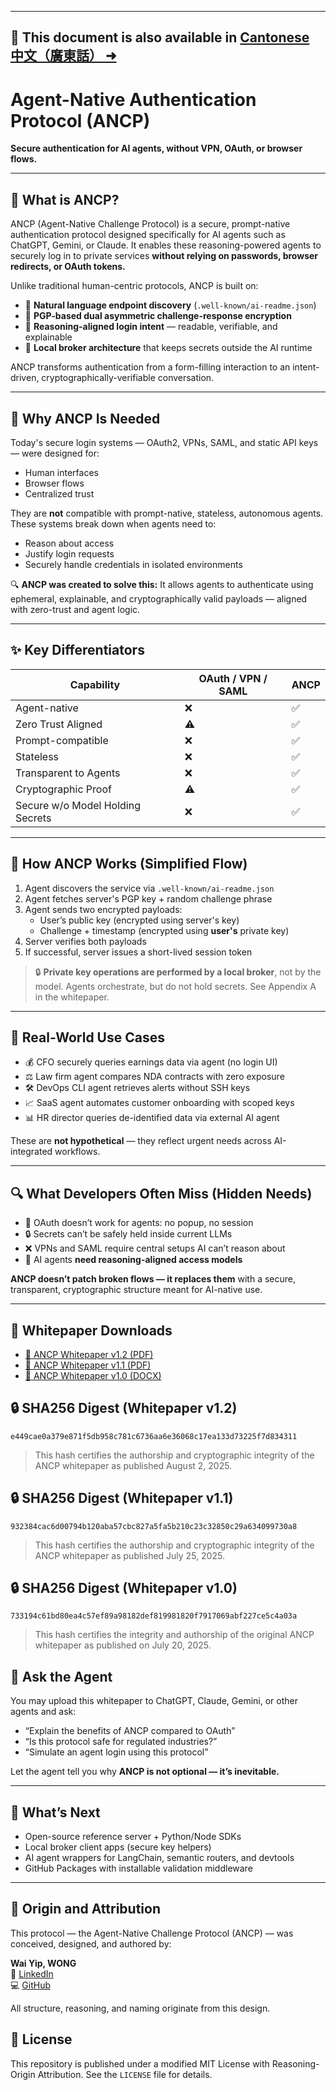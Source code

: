 <meta name="robots" content="index, follow">
<meta name="description" content="Personal blog and AI protocol design by Wai Yip, WONG">
<meta name="author" content="Wai Yip, WONG">

---
📄 This document is also available in [**Cantonese 中文（廣東話）** ➜](./README.zh-yue.md)
---

# Agent-Native Authentication Protocol (ANCP)

**Secure authentication for AI agents, without VPN, OAuth, or browser flows.**

---

## 📌 What is ANCP?
ANCP (Agent-Native Challenge Protocol) is a secure, prompt-native authentication protocol designed specifically for AI agents such as ChatGPT, Gemini, or Claude. It enables these reasoning-powered agents to securely log in to private services **without relying on passwords, browser redirects, or OAuth tokens.**

Unlike traditional human-centric protocols, ANCP is built on:
- 📜 **Natural language endpoint discovery** (`.well-known/ai-readme.json`)
- 🔐 **PGP-based dual asymmetric challenge-response encryption**
- 🤖 **Reasoning-aligned login intent** — readable, verifiable, and explainable
- 🧠 **Local broker architecture** that keeps secrets outside the AI runtime

ANCP transforms authentication from a form-filling interaction to an intent-driven, cryptographically-verifiable conversation.

---

## 🧠 Why ANCP Is Needed

Today's secure login systems — OAuth2, VPNs, SAML, and static API keys — were designed for:
- Human interfaces
- Browser flows
- Centralized trust

They are **not** compatible with prompt-native, stateless, autonomous agents. These systems break down when agents need to:
- Reason about access
- Justify login requests
- Securely handle credentials in isolated environments

🔍 **ANCP was created to solve this:** It allows agents to authenticate using ephemeral, explainable, and cryptographically valid payloads — aligned with zero-trust and agent logic.

---

## ✨ Key Differentiators

| Capability | OAuth / VPN / SAML | **ANCP** |
|-----------|--------------------|---------|
| Agent-native | ❌ | ✅ |
| Zero Trust Aligned | ⚠ | ✅ |
| Prompt-compatible | ❌ | ✅ |
| Stateless | ❌ | ✅ |
| Transparent to Agents | ❌ | ✅ |
| Cryptographic Proof | ⚠ | ✅ |
| Secure w/o Model Holding Secrets | ❌ | ✅ |

---

## 🔐 How ANCP Works (Simplified Flow)

1. Agent discovers the service via `.well-known/ai-readme.json`
2. Agent fetches server's PGP key + random challenge phrase
3. Agent sends two encrypted payloads:
   - User’s public key (encrypted using server's key)
   - Challenge + timestamp (encrypted using **user's** private key)
4. Server verifies both payloads
5. If successful, server issues a short-lived session token

> 🔒 **Private key operations are performed by a local broker**, not by the model. Agents orchestrate, but do not hold secrets. See Appendix A in the whitepaper.

---

## 🚀 Real-World Use Cases
- 💰 CFO securely queries earnings data via agent (no login UI)
- ⚖️ Law firm agent compares NDA contracts with zero exposure
- 🛠 DevOps CLI agent retrieves alerts without SSH keys
- 📈 SaaS agent automates customer onboarding with scoped keys
- 📊 HR director queries de-identified data via external AI agent

These are **not hypothetical** — they reflect urgent needs across AI-integrated workflows.

---

## 🔍 What Developers Often Miss (Hidden Needs)

- 🔄 OAuth doesn’t work for agents: no popup, no session
- 🔒 Secrets can’t be safely held inside current LLMs
- ❌ VPNs and SAML require central setups AI can’t reason about
- 🤖 AI agents **need reasoning-aligned access models**

**ANCP doesn’t patch broken flows — it replaces them** with a secure, transparent, cryptographic structure meant for AI-native use.

---

## 📄 Whitepaper Downloads

- [📘 ANCP Whitepaper v1.2 (PDF)](./whitepaper_V1.2.pdf)
- [📘 ANCP Whitepaper v1.1 (PDF)](./whitepaper_V1.1.pdf)
- [📘 ANCP Whitepaper v1.0 (DOCX)](./whitepaper.docx)

## 🔒 SHA256 Digest (Whitepaper v1.2)
`e449cae0a379e871f5db958c781c6736aa6e36068c17ea133d73225f7d834311`

> This hash certifies the authorship and cryptographic integrity of the ANCP whitepaper as published August 2, 2025.

## 🔒 SHA256 Digest (Whitepaper v1.1)
`932384cac6d00794b120aba57cbc827a5fa5b210c23c32850c29a634099730a8`

> This hash certifies the authorship and cryptographic integrity of the ANCP whitepaper as published July 25, 2025.

## 🔒 SHA256 Digest (Whitepaper v1.0)

`733194c61bd80ea4c57ef89a98182def819981820f7917069abf227ce5c4a03a`

> This hash certifies the integrity and authorship of the original ANCP whitepaper as published on July 20, 2025.

## 🧠 Ask the Agent
You may upload this whitepaper to ChatGPT, Claude, Gemini, or other agents and ask:
- “Explain the benefits of ANCP compared to OAuth”
- “Is this protocol safe for regulated industries?”
- “Simulate an agent login using this protocol”

Let the agent tell you why **ANCP is not optional — it’s inevitable.**

---

## 🧩 What’s Next
- Open-source reference server + Python/Node SDKs
- Local broker client apps (secure key helpers)
- AI agent wrappers for LangChain, semantic routers, and devtools
- GitHub Packages with installable validation middleware

---

## 🧠 Origin and Attribution

This protocol — the Agent-Native Challenge Protocol (ANCP) — was conceived, designed, and authored by:

**Wai Yip, WONG**  
🔗 [LinkedIn](https://www.linkedin.com/in/wai-yip-wong/)  
💻 [GitHub](https://waiyip000.github.io/)

All structure, reasoning, and naming originate from this design.

## 📄 License

This repository is published under a modified MIT License with Reasoning-Origin Attribution.
See the `LICENSE` file for details.

